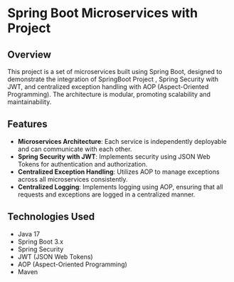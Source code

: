 # Spring Boot Microservices with Project

## Overview

This project is a set of microservices built using Spring Boot, designed to demonstrate the integration of SpringBoot Project , Spring Security with JWT, and centralized exception handling with AOP (Aspect-Oriented Programming). The architecture is modular, promoting scalability and maintainability.

## Features

- **Microservices Architecture**: Each service is independently deployable and can communicate with each other.
- **Spring Security with JWT**: Implements security using JSON Web Tokens for authentication and authorization.
- **Centralized Exception Handling**: Utilizes AOP to manage exceptions across all microservices consistently.
- **Centralized Logging**: Implements logging using AOP, ensuring that all requests and exceptions are logged in a centralized manner.

## Technologies Used

- Java 17
- Spring Boot 3.x
- Spring Security
- JWT (JSON Web Tokens)
- AOP (Aspect-Oriented Programming)
- Maven

